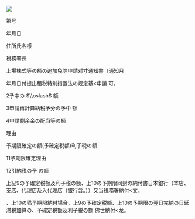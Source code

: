 ![](https://www.nta.go.jp/tmp/e97ece38-b17b-4a0f-a9ad-f6c3937f5b41/images/ff61cefb3f369916644c6bbeb55846804479d0b71c065759d2ce44b76eec7017.jpg)

第号

年月日

住所氏名樣

税務署長

上場株式等の额の追加免除申請对寸通知書（通知月

年月日付提出租税特别措置法の规定基<申請 可。

2予中の $\\oslash$ 额

3申請再計算納税予分の予中 额

4申請剩余金の配当等の额

理由

予期限確定の额(予確定税额)利子税の额

11予期限確定理由

12引納税の予 の额

上記9の予確定税额及利子税の额、上10の予期限同封の納付書日本銀行（本店、支店、代理店及入代理店（銀行含。））又当税務署納付<文。

、上10の猫予期限納付場合、上9の予確定税额、上10の予期限の翌日完納の日延滞税加算の、予確定税额及利子税の额 佛世納付<龙。